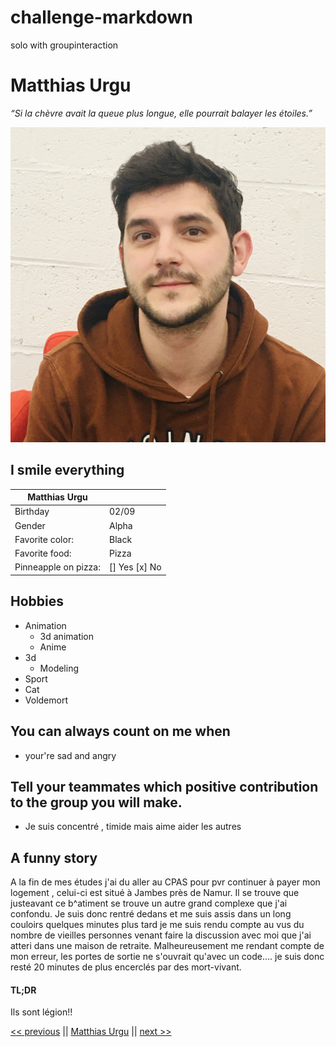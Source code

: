 # challenge-markdown
solo with groupinteraction

# Matthias Urgu

_“Si la chèvre avait la queue plus longue, elle pourrait balayer les étoiles.”_

![My face](asset/Matthias.jpg)

## I smile everything


| Matthias Urgu  |  |
| ------------- | ------------- |
| Birthday  | 02/09  |
| Gender  | Alpha  |
| Favorite color:  | Black |
| Favorite food: | Pizza |
| Pinneapple on pizza: |[] Yes [x] No|
 

 ## Hobbies

 * Animation
    * 3d animation
    * Anime
 * 3d
    * Modeling
 * Sport
 * Cat
 * Voldemort

 ## You can always count on me when 
 * your're sad and angry 

 ## Tell your teammates which positive contribution to the group you will make.

 * Je suis concentré , timide mais aime aider les autres


## A funny story 

A la fin de mes études j'ai du aller au CPAS pour pvr continuer à payer mon logement , celui-ci est situé à Jambes près de Namur. Il se trouve que justeavant ce b^atiment se trouve un autre grand complexe que j'ai confondu. Je suis donc rentré dedans et me suis assis dans un long couloirs quelques minutes plus tard je me suis rendu compte au vus du nombre de vieilles personnes venant faire la discussion avec moi que j'ai atteri dans une maison de retraite. Malheureusement me rendant compte de mon erreur, les portes de sortie ne s'ouvrait qu'avec un code.... je suis donc resté 20 minutes de plus encerclés par des mort-vivant.
#### TL;DR

Ils sont légion!!


[<< previous](https://github.com/mara85kh/challenge-markdown) || [Matthias Urgu](https://github.com/becodeorg/CRL-Keller-4/blob/main/1.The-Field/03.MarkDown/2.challenge-markdown.md) || [next >>](https://github.com/Kurner/challenge-markdown)